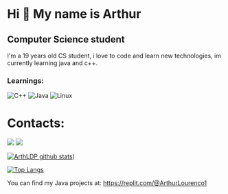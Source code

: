 Hi 👋 My name is Arthur
==========================

Computer Science student
-----------------------------

I'm a 19 years old CS student, i love to code and learn new technologies, im currently learning java and c++.

### Learnings:
![C++](https://img.shields.io/badge/C%2B%2B-00599C?style=for-the-badge&logo=c%2B%2B&logoColor=white)
![Java](https://img.shields.io/badge/Java-f20707?style=for-the-badge&logo=java&logoColor=blue)
![Linux](https://img.shields.io/badge/Linux-FCC624?style=for-the-badge&logo=linux&logoColor=black)

# Contacts:
<div>
<a href = "arthurlourencodp@gmail.com"><img src="https://img.shields.io/badge/Gmail-D14836?style=for-the-badge&logo=gmail&logoColor=white" target="_blank"></a>
<a href= "https://www.linkedin.com/in/arthur-pessoa-914406235/" target="_blank"><img src="https://img.shields.io/badge/-LinkedIn-%230077B5?style=for-the-badge&logo=linkedin&logoColor=white" target="_blank"></a> 
</div>


[![ArthLDP github stats](https://github-readme-stats.vercel.app/api?username=ArthLDP&show_icons=true&title_color=fff&icon_color=37aaff&text_color=f8f8f2&bg_color=171c24&count_private=true)](https://github.com/ArthLDP))

[![Top Langs](https://github-readme-stats.vercel.app/api/top-langs/?username=ArthLDP&layout=compact&title_color=fff&text_color=f8f8f2&hide=java&bg_color=171c24)](https://github.com/ArthLDP)

You can find my Java projects at: https://replit.com/@ArthurLourenco1

